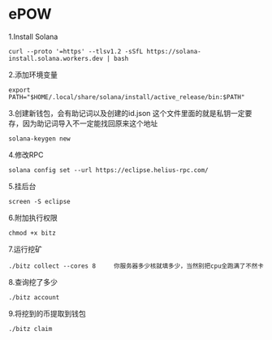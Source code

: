 # ePOW

1.Install Solana

```
curl --proto '=https' --tlsv1.2 -sSfL https://solana-install.solana.workers.dev | bash
```

2.添加环境变量

```
export PATH="$HOME/.local/share/solana/install/active_release/bin:$PATH"
```

3.创建新钱包，会有助记词以及创建的id.json 这个文件里面的就是私钥一定要存，因为助记词导入不一定能找回原来这个地址

```
solana-keygen new
```

4.修改RPC

```
solana config set --url https://eclipse.helius-rpc.com/
```

5.挂后台

```
screen -S eclipse
```

6.附加执行权限

```
chmod +x bitz
```

7.运行挖矿

```
./bitz collect --cores 8     你服务器多少核就填多少，当然别把cpu全跑满了不然卡
```

8.查询挖了多少

```
./bitz account
```

9.将挖到的币提取到钱包

```
./bitz claim
```
